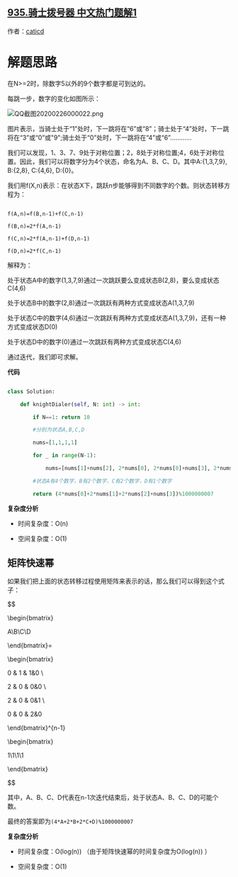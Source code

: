 ## [935.骑士拨号器 中文热门题解1](https://leetcode.cn/problems/knight-dialer/solutions/100000/4zhuang-tai-dong-tai-gui-hua-pythonjie-kong-jian-f)

作者：[caticd](https://leetcode.cn/u/caticd)

# 解题思路

在N>=2时，除数字5以外的9个数字都是可到达的。

每跳一步，数字的变化如图所示：
![QQ截图20200226000022.png](https://pic.leetcode-cn.com/7eaa506cae552733d5dc771c92d943a122e30eeef648460d6e3ec81fccfe76d8-QQ%E6%88%AA%E5%9B%BE20200226000022.png)

图片表示，当骑士处于“1”处时，下一跳将在“6”或“8”；骑士处于“4”处时，下一跳将在“3”或“0”或"9";骑士处于“0”处时，下一跳将在“4”或“6”…………

我们可以发现，1、3、7、9处于对称位置；2，8处于对称位置;4，6处于对称位置。因此，我们可以将数字分为4个状态，命名为A、B、C、D。其中A:{1,3,7,9}, B:{2,8}, C:{4,6}, D:{0}。

我们用f(X,n)表示：在状态X下，跳跃n步能够得到不同数字的个数。则状态转移方程为：
```
f(A,n)=f(B,n-1)+f(C,n-1)
f(B,n)=2*f(A,n-1)
f(C,n)=2*f(A,n-1)+f(D,n-1)
f(D,n)=2*f(C,n-1)
```
解释为：
处于状态A中的数字(1,3,7,9)通过一次跳跃要么变成状态B(2,8)，要么变成状态C(4,6)
处于状态B中的数字(2,8)通过一次跳跃有两种方式变成状态A(1,3,7,9)
处于状态C中的数字(4,6)通过一次跳跃有两种方式变成状态A(1,3,7,9)，还有一种方式变成状态D(0)
处于状态D中的数字(0)通过一次跳跃有两种方式变成状态C(4,6)

通过迭代，我们即可求解。

**代码**
```Python []
class Solution:
    def knightDialer(self, N: int) -> int:
        if N==1: return 10
        #分别为状态A,B,C,D
        nums=[1,1,1,1]
        for _ in range(N-1):
            nums=[nums[1]+nums[2], 2*nums[0], 2*nums[0]+nums[3], 2*nums[2]]
        #状态A有4个数字，B有2个数字，C有2个数字，D有1个数字
        return (4*nums[0]+2*nums[1]+2*nums[2]+nums[3])%1000000007
```
**复杂度分析**
- 时间复杂度：O(n)
- 空间复杂度：O(1)


## 矩阵快速幂
如果我们把上面的状态转移过程使用矩阵来表示的话，那么我们可以得到这个式子：
$$
 \begin{bmatrix}
   A\\B\\C\\D
  \end{bmatrix}=
   \begin{bmatrix}
   0 & 1 & 1&0 \\
   2 & 0 & 0&0 \\
   2 & 0 & 0&1 \\
   0 & 0 & 2&0 
  \end{bmatrix}^{n-1}
 \begin{bmatrix}
   1\\1\\1\\1
  \end{bmatrix}
$$

其中，A、B、C、D代表在n-1次迭代结束后，处于状态A、B、C、D的可能个数。
最终的答案即为`(4*A+2*B+2*C+D)%1000000007`

**复杂度分析**
- 时间复杂度：O(log(n))  （由于矩阵快速幂的时间复杂度为O(log(n)) ）
- 空间复杂度：O(1)


